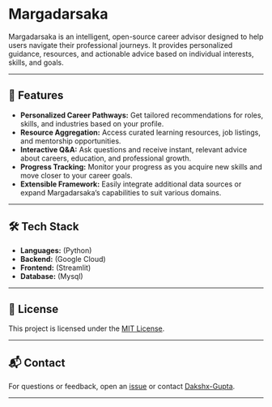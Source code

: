 # Margadarsaka

Margadarsaka is an intelligent, open-source career advisor designed to help users navigate their professional journeys. It provides personalized guidance, resources, and actionable advice based on individual interests, skills, and goals.

---

## 🚀 Features

- **Personalized Career Pathways:** Get tailored recommendations for roles, skills, and industries based on your profile.
- **Resource Aggregation:** Access curated learning resources, job listings, and mentorship opportunities.
- **Interactive Q&A:** Ask questions and receive instant, relevant advice about careers, education, and professional growth.
- **Progress Tracking:** Monitor your progress as you acquire new skills and move closer to your career goals.
- **Extensible Framework:** Easily integrate additional data sources or expand Margadarsaka’s capabilities to suit various domains.

---

## 🛠️ Tech Stack

- **Languages:** (Python)
- **Backend:** (Google Cloud)
- **Frontend:** (Streamlit)
- **Database:** (Mysql)


---

## 📄 License

This project is licensed under the [MIT License](LICENSE).


---

## 📬 Contact

For questions or feedback, open an [issue](https://github.com/Dakshx-Gupta/Margadarsaka/issues) or contact [Dakshx-Gupta](https://github.com/Dakshx-Gupta).

---
